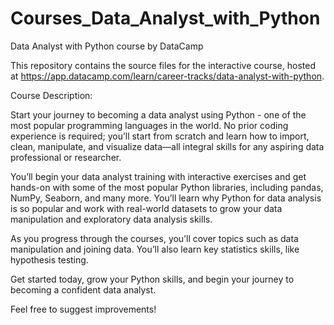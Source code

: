 # Courses_Data_Analyst_with_Python

Data Analyst with Python course by DataCamp

This repository contains the source files for the interactive course, hosted at https://app.datacamp.com/learn/career-tracks/data-analyst-with-python. 

Course Description:

Start your journey to becoming a data analyst using Python - one of the most popular programming languages in the world. No prior coding experience is required; you’ll start from scratch and learn how to import, clean, manipulate, and visualize data—all integral skills for any aspiring data professional or researcher. 

You’ll begin your data analyst training with interactive exercises and get hands-on with some of the most popular Python libraries, including pandas, NumPy, Seaborn, and many more. You’ll learn why Python for data analysis is so popular and work with real-world datasets to grow your data manipulation and exploratory data analysis skills. 

As you progress through the courses, you’ll cover topics such as data manipulation and joining data. You’ll also learn key statistics skills, like hypothesis testing. 

Get started today, grow your Python skills, and begin your journey to becoming a confident data analyst.

Feel free to suggest improvements!
